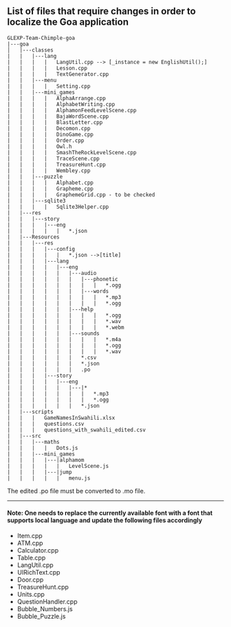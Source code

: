 ## List of files that require changes in order to localize the Goa application
```
GLEXP-Team-Chimple-goa
|---goa
│   |---classes
|   |   |---lang
|   |   |   |   LangUtil.cpp --> [_instance = new EnglishUtil();]
|   |   |   |   Lesson.cpp
|   |   |   |   TextGenerator.cpp 
|   |   |---menu
|   |   |   |   Setting.cpp
|   |   |---mini_games
|   |   |   |   AlphaArrange.cpp
|   |   |   |   AlphabetWriting.cpp
|   |   |   |   AlphamonFeedLevelScene.cpp
|   |   |   |   BajaWordScene.cpp
|   |   |   |   BlastLetter.cpp
|   |   |   |   Decomon.cpp
|   |   |   |   DinoGame.cpp
|   |   |   |   Order.cpp
|   |   |   |   Owl.h
|   |   |   |   SmashTheRockLevelScene.cpp
|   |   |   |   TraceScene.cpp
|   |   |   |   TreasureHunt.cpp
|   |   |   |   Wembley.cpp
|   |   |---puzzle
|   |   |   |   Alphabet.cpp
|   |   |   |   Grapheme.cpp
|   |   |   |   GraphemeGrid.cpp - to be checked
|   |   |---sqlite3
|   |   |   |   Sqlite3Helper.cpp
|   |---res
|   |   |---story
|   |   |   |---eng
|   |   |   |   |   *.json
|   |---Resources
|   |   |---res
|   |   |   |---config
|   |   |   |   |   *.json -->[title]
|   |   |   |---lang
|   |   |   |   |---eng
|   |   |   |   |   |---audio
|   |   |   |   |   |   |---phonetic
|   |   |   |   |   |   |   |   *.ogg
|   |   |   |   |   |   |---words
|   |   |   |   |   |   |   |   *.mp3
|   |   |   |   |   |   |   |   *.ogg
|   |   |   |   |   |---help
|   |   |   |   |   |   |   |   *.ogg
|   |   |   |   |   |   |   |   *.wav
|   |   |   |   |   |   |   |   *.webm
|   |   |   |   |   |---sounds
|   |   |   |   |   |   |   |   *.m4a
|   |   |   |   |   |   |   |   *.ogg
|   |   |   |   |   |   |   |   *.wav
|   |   |   |   |   |   *.csv
|   |   |   |   |   |   *.json
|   |   |   |   |   |   .po
|   |   |   |---story
|   |   |   |   |---eng
|   |   |   |   |   |---|*
|   |   |   |   |   |   |   *.mp3
|   |   |   |   |   |   |   *.ogg
|   |   |   |   |   |   *.json
|   |---scripts
|   |   |   GameNamesInSwahili.xlsx
|   |   |   questions.csv
|   |   |   questions_with_swahili_edited.csv
|   |---src
|   |   |---maths
|   |   |   |   Dots.js
|   |   |---mini_games
|   |   |   |---|alphamom
|   |   |   |   |   LevelScene.js
|   |   |   |---|jump
|   |   |   |   |   menu.js
```
The edited .po file must be converted to .mo file.
____
#### Note: One needs to replace the currently available font with a font that supports local language and update the following files accordingly

* Item.cpp
* ATM.cpp
* Calculator.cpp
* Table.cpp
* LangUtil.cpp
* UIRichText.cpp
* Door.cpp
* TreasureHunt.cpp
* Units.cpp
* QuestionHandler.cpp
* Bubble_Numbers.js
* Bubble_Puzzle.js
